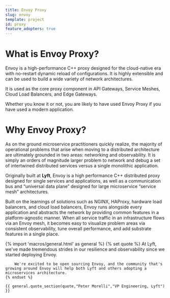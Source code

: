 ```yaml
---
title: Envoy Proxy
slug: envoy
template: project
id: proxy
feature_adopters: true
---
```


# What is Envoy Proxy?

Envoy is a high-performance C++ proxy designed for the cloud-native era with no-restart dynamic reload of configurations. It is highly extensible and can be used to build a wide variety of network architectures.

It is used as the core proxy component in API Gateways, Service Meshes, Cloud Load Balancers, and Edge Gateways.

Whether you know it or not, you are likely to have used Envoy Proxy if you have used a modern application.


# Why Envoy Proxy?

As on the ground microservice practitioners quickly realize, the majority of operational problems that arise when moving to a distributed architecture are ultimately grounded in two areas: networking and observability. It is simply an orders of magnitude larger problem to network and debug a set of intertwined distributed services versus a single monolithic application.

Originally built at **Lyft**, Envoy is a high performance C++ distributed proxy designed for single services and applications, as well as a communication bus and “universal data plane” designed for large microservice “service mesh” architectures.

Built on the learnings of solutions such as NGINX, HAProxy, hardware load balancers, and cloud load balancers, Envoy runs alongside every application and abstracts the network by providing common features in a platform-agnostic manner. When all service traffic in an infrastructure flows via an Envoy mesh, it becomes easy to visualize problem areas via consistent observability, tune overall performance, and add substrate features in a single place.

<html>
    {% import 'macros/general.html' as general %}
    {% set quote %}
        At Lyft, we've made tremendous strides in our resilience and observability since we started deploying Envoy.

        We're excited to be open sourcing Envoy, and the community that's growing around Envoy will help both Lyft and others adopting a microservices architecture.
    {% endset %}

    {{ general.quote_section(quote,"Peter Morelli","VP Engineering, Lyft") }}
</html>
